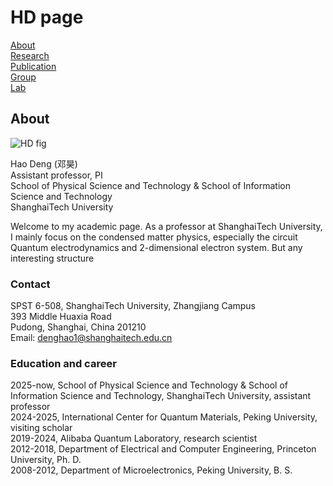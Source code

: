 # HD page

[About](\index.md)  
[Research](\research.md)  
[Publication](\publication.md)  
[Group](\group.md)  
[Lab](\lab.md)

## About

![HD fig](https://s2.loli.net/2025/10/05/KsyIR2wXz3b89Mr.jpg)

Hao Deng (邓昊)  
Assistant professor, PI  
School of Physical Science and Technology & School of Information Science and Technology  
ShanghaiTech University  

Welcome to my academic page.
As a professor at ShanghaiTech University,
I mainly focus on the condensed matter physics, 
especially the circuit Quantum electrodynamics and 2-dimensional electron system.
But any interesting structure

### Contact  

SPST 6-508, ShanghaiTech University, Zhangjiang Campus  
393 Middle Huaxia Road  
Pudong, Shanghai, China 201210   
Email: denghao1@shanghaitech.edu.cn 

### Education and career

2025-now, School of Physical Science and Technology & School of Information Science and Technology, ShanghaiTech University, assistant professor  
2024-2025, International Center for Quantum Materials, Peking University, visiting scholar  
2019-2024, Alibaba Quantum Laboratory, research scientist  
2012-2018, Department of Electrical and Computer Engineering, Princeton University, Ph. D.  
2008-2012, Department of Microelectronics, Peking University, B. S.
